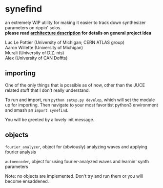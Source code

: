 # synefind

an extremely WIP utility for making it easier to track down synthesizer parameters on rippin' solos.   
**please read [architecture description](../blob/master/architecture.md) for details on general project idea**

Luc Le Pottier (University of Michigan; CERN ATLAS group) <br> 
Aaron Willette (University of Michigan) <br>
Murali (University of D.Z. nts) <br> 
Alex (University of CAN Doffts) <br> 

## importing

One of the only things that is possible as of now, other than the JUCE related stuff that I don't really understand.


To run and import, run `python setup.py develop`, which will set the module up for importing. Then navigate to your most favoritist python3 environment and smash an `import synefind`.  


You will be greeted by a lovely init message. 


## objects
`fourier_analyzer`, object for (obviously) analyzing waves and applying fourier analysis


`autoencoder`, object for using fourier-analyzed waves and learnin' synth parameters


Note: no objects are implemented. Don't try and run them or you will become ensaddened. 
